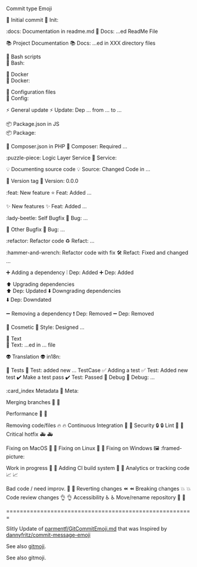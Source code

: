 Commit type 	                        Emoji
        
:tada:              Initial commit 
🎉 Init: 

:docs:              Documentation in readme.md
📖 Docs: ...ed ReadMe File

:books:             Project Documentation
📚 Docs: ...ed in XXX directory files

:checkered_flag:    Bash scripts 	                    
🏁 Bash: 

:whale:             Docker 	                                
🐳 Docker: 

:wrench:            Configuration files	                
🔧 Config: 

:zap:               General update
⚡ Update: Dep ... from ... to ...

:package:           Package.json in JS 	                    
📦 Package: 

:violin:            Composer.json in PHP
🎻 Composer: Required ...

:puzzle-piece:      Logic Layer Service
🧩 Service: 

:bulb:              Documenting source code
💡 Source: Changed Code in ...

:bookmark:          Version tag 
🔖 Version: 0.0.0

:feat:              New feature
⭐ Feat: Added ...

:sparkles:          New features
✨ Feat: Added ...

:lady-beetle:       Self Bugfix
🐞 Bug: ...

:bug:               Other Bugfix
🐛 Bug: ...

:refactor:          Refactor code
♻️ Refact: ...

:hammer-and-wrench: Refactor code with fix
🛠 Refact: Fixed and changed ...

:heavy_plus_sign:   Adding a dependency 
❕ Dep: Added 
➕ Dep: Added 

:arrow_up:          Upgrading dependencies 	                
⬆️ Dep: Updated
:arrow_down:        Downgrading dependencies 	            
⬇️ Dep: Downdated

:heavy_minus_sign:  Removing a dependency
❗️ Dep: Removed
➖ Dep: Removed

:lipstick:          Cosmetic
💄 Style: Designed ...

:pencil:            Text 	                                
📝 Text: ...ed in ... file

:alien:             Translation
👽 in18n: 

:rotating_light:    Tests
🚨 Test: added new ... TestCase 
:white_check_mark:  Adding a test
✅ Test: Added new test
:heavy_check_mark:  Make a test pass
✔️ Test: Passed
:hammer:            Debug
🔨 Debug: ...

:card_index         Metadata
📇 Meta:

Merging branches 	                    🔀 :twisted_rightwards_arrows:

Performance 	                        🐎 :racehorse:


Removing code/files 	                🔥 :fire:
Continuous Integration 	                💚 :green_heart:
Security 	                            🔒 :lock:
Lint 	                                👕 :shirt:
Critical hotfix 	                    🚑 :ambulance:

Fixing on MacOS 	                    🍎 :apple:
Fixing on Linux 	                    🐧 :penguin:
Fixing on Windows 	                    🖼 :framed-picture:

Work in progress 	                    🚧 :construction:
Adding CI build system 	                👷 :construction_worker:
Analytics or tracking code 	            📈 :chart_with_upwards_trend:

Bad code / need improv. 	            💩 :hankey:
Reverting changes 	                    ⏪ :rewind:
Breaking changes 	                    💥 :boom:
Code review changes 	                👌 :ok_hand:
Accessibility 	                        ♿  :wheelchair:
Move/rename repository 	                🚚 :truck:

=======================================================

Slitly Update of [parmentf/GitCommitEmoji.md](https://gist.github.com/parmentf/035de27d6ed1dce0b36a)
that was
Inspired by [dannyfritz/commit-message-emoji](https://github.com/dannyfritz/commit-message-emoji)


See also [gitmoji](https://gitmoji.carloscuesta.me/).

See also gitmoji.

